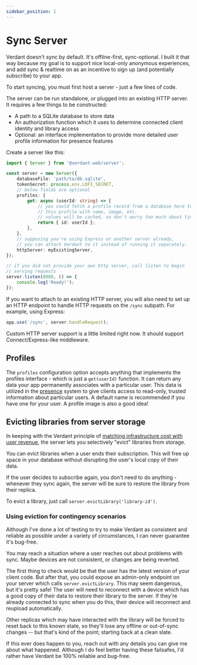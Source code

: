 ```yaml
---
sidebar_position: 1
---
```


# Sync Server

Verdant doesn't sync by default. It's offline-first, sync-optional. I built it that way because my goal is to support nice local-only anonymous experiences, and add sync & realtime on as an incentive to sign up (and potentially subscribe) to your app.

To start syncing, you must first host a server - just a few lines of code.

The server can be run standalone, or plugged into an existing HTTP server. It requires a few things to be constructed:

- A path to a SQLite database to store data
- An authorization function which it uses to determine connected client identity and library access
- Optional: an interface implementation to provide more detailed user profile information for presence features

Create a server like this:

```ts
import { Server } from '@verdant-web/server';

const server = new Server({
	databaseFile: 'path/to/db.sqlite',
	tokenSecret: process.env.LOFI_SECRET,
	// below fields are optional
	profiles: {
		get: async (userId: string) => {
			// you could fetch a profile record from a database here to augment
			// this profile with name, image, etc.
			// values will be cached, so don't worry too much about timing.
			return { id: userId };
		},
	},
	// supposing you're using Express or another server already,
	// you can attach Verdant to it instead of running it separately.
	httpServer: myExistingServer,
});

// if you did not provide your own http server, call listen to begin
// serving requests
server.listen(8080, () => {
	console.log('Ready!');
});
```

If you want to attach to an existing HTTP server, you will also need to set up an HTTP endpoint to handle HTTP requests on the `/sync` subpath. For example, using Express:

```ts
app.use('/sync', server.handleRequest);
```

Custom HTTP server support is a little limited right now. It should support Connect/Express-like middleware.

## Profiles

The `profiles` configuration option accepts anything that implements the profiles interface - which is just a `get(userId)` function. It can return any data your app permanently associates with a particular user. This data is utilized in the [presence](./presence) system to give clients access to read-only, trusted information about particular users. A default name is recommended if you have one for your user. A profile image is also a good idea!

## Evicting libraries from server storage

In keeping with the Verdant principle of [matching infrastructure cost with user revenue](../manifesto), the server lets you selectively "evict" libraries from storage.

You can evict libraries when a user ends their subscription. This will free up space in your database without disrupting the user's local copy of their data.

If the user decides to subscribe again, you don't need to do anything - whenever they sync again, the server will be sure to restore the library from their replica.

To evict a library, just call `server.evictLibrary('library-id')`.

### Using eviction for contingency scenarios

Although I've done a lot of testing to try to make Verdant as consistent and reliable as possible under a variety of circumstances, I can never guarantee it's bug-free.

You may reach a situation where a user reaches out about problems with sync. Maybe devices are not consistent, or changes are being reverted.

The first thing to check would be that the user has the latest version of your client code. But after that, you could expose an admin-only endpoint on your server which calls `server.evictLibrary`. This may seem dangerous, but it's pretty safe! The user will need to reconnect with a device which has a good copy of their data to restore their library to the server. If they're already connected to sync when you do this, their device will reconnect and reupload automatically.

Other replicas which may have interacted with the library will be forced to reset back to this known state, so they'll lose any offline or out-of-sync changes -- but that's kind of the point; starting back at a clean slate.

If this ever does happen to you, reach out with any details you can give me about what happened. Although I do feel better having these failsafes, I'd rather have Verdant be 100% reliable and bug-free.
